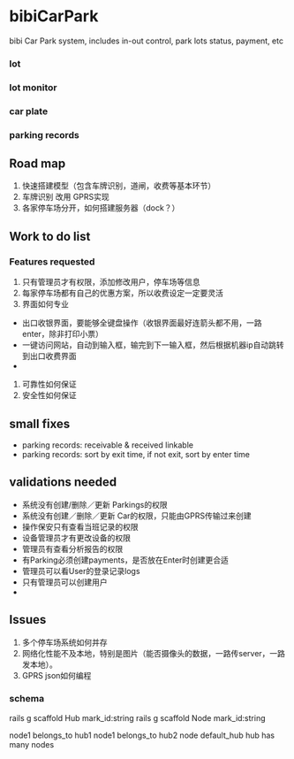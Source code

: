 # bibiCarPark
bibi Car Park system, includes in-out control, park lots status, payment, etc

### lot
### lot monitor
### car plate
### parking records

## Road map
1. 快速搭建模型（包含车牌识别，道闸，收费等基本环节）
1. 车牌识别 改用 GPRS实现
1. 各家停车场分开，如何搭建服务器（dock？）

## Work to do list
### Features requested
1. 只有管理员才有权限，添加修改用户，停车场等信息
1. 每家停车场都有自己的优惠方案，所以收费设定一定要灵活
1. 界面如何专业
 - 出口收银界面，要能够全键盘操作（收银界面最好连箭头都不用，一路enter，除非打印小票）
 - 一键访问网站，自动到输入框，输完到下一输入框，然后根据机器ip自动跳转到出口收费界面
 -
1. 可靠性如何保证
1. 安全性如何保证

## small fixes
 - parking records: receivable & received linkable
 - parking records: sort by exit time, if not exit, sort by enter time

## validations needed
 - 系统没有创建/删除／更新 Parkings的权限
 - 系统没有创建／删除／更新 Car的权限，只能由GPRS传输过来创建
 - 操作保安只有查看当班记录的权限
 - 设备管理员才有更改设备的权限
 - 管理员有查看分析报告的权限
 - 有Parking必须创建payments，是否放在Enter时创建更合适
 - 管理员可以看User的登录记录logs
 - 只有管理员可以创建用户
 -

## Issues
1. 多个停车场系统如何并存
1. 网络化性能不及本地，特别是图片（能否摄像头的数据，一路传server，一路发本地）。
1. GPRS json如何编程

### schema
rails g scaffold Hub mark_id:string
rails g scaffold Node mark_id:string

node1 belongs_to hub1
node1 belongs_to hub2
node default_hub
hub has many nodes
